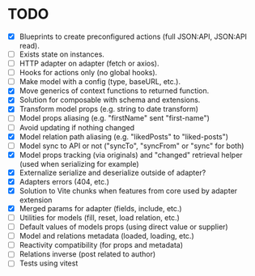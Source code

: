 # TODO

- [x] Blueprints to create preconfigured actions (full JSON:API, JSON:API read).
- [ ] Exists state on instances.
- [ ] HTTP adapter on adapter (fetch or axios).
- [ ] Hooks for actions only (no global hooks).
- [ ] Make model with a config (type, baseURL, etc.).
- [x] Move generics of context functions to returned function.
- [x] Solution for composable with schema and extensions.
- [x] Transform model props (e.g. string to date transform)
- [ ] Model props aliasing (e.g. "firstName" sent "first-name")
- [ ] Avoid updating if nothing changed
- [x] Model relation path aliasing (e.g. "likedPosts" to "liked-posts")
- [ ] Model sync to API or not ("syncTo", "syncFrom" or "sync" for both)
- [x] Model props tracking (via originals) and "changed" retrieval helper (used
  when serializing for example)
- [x] Externalize serialize and deserialize outside of adapter?
- [x] Adapters errors (404, etc.)
- [x] Solution to Vite chunks when features from core used by adapter extension
- [x] Merged params for adapter (fields, include, etc.)
- [ ] Utilities for models (fill, reset, load relation, etc.)
- [ ] Default values of models props (using direct value or supplier)
- [ ] Model and relations metadata (loaded, loading, etc.)
- [ ] Reactivity compatibility (for props and metadata)
- [ ] Relations inverse (post related to author)
- [ ] Tests using vitest
